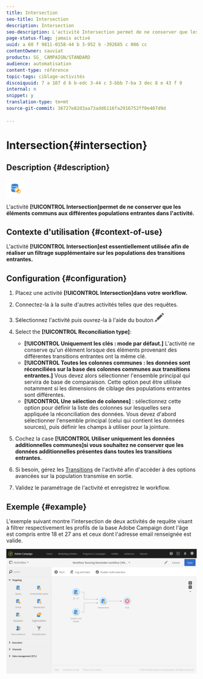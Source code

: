 ```yaml
---
title: Intersection
seo-title: Intersection
description: Intersection
seo-description: L'activité Intersection permet de ne conserver que les éléments communs aux différentes populations entrantes dans l'activité.
page-status-flag: jamais activé
uuid: a 60 f 9811-0158-44 b 3-952 b -392685 c 006 cc
contentOwner: sauviat
products: SG_ CAMPAIGN/STANDARD
audience: automatisation
content-type: référence
topic-tags: ciblage-activités
discoiquuid: 7 a 107 d 6 b-edc 3-44 c 3-bbb 7-ba 3 dec 8 e 43 f 9
internal: n
snippet: y
translation-type: tm+mt
source-git-commit: 36727e82d3aa73add6116fa2916752ff0e407d9d

---
```



# Intersection{#intersection}

## Description {#description}

![](assets/intersection.png)

L'activité **[!UICONTROL Intersection]permet de ne conserver que les éléments communs aux différentes populations entrantes dans l'activité.**

## Contexte d'utilisation {#context-of-use}

L'activité **[!UICONTROL Intersection]est essentiellement utilisée afin de réaliser un filtrage supplémentaire sur les populations des transitions entrantes.**

## Configuration {#configuration}

1. Placez une activité **[!UICONTROL Intersection]dans votre workflow.**
1. Connectez-la à la suite d'autres activités telles que des requêtes.
1. Sélectionnez l'activité puis ouvrez-la à l'aide du bouton ![, disponible dans les actions rapides qui s'affichent.](assets/edit_darkgrey-24px.png)
1. Select the **[!UICONTROL Reconciliation type]**:

   * **[!UICONTROL Uniquement les clés : mode par défaut.]** L'activité ne conserve qu'un élément lorsque des éléments provenant des différentes transitions entrantes ont la même clé.
   * **[!UICONTROL Toutes les colonnes communes : les données sont réconciliées sur la base des colonnes communes aux transitions entrantes.]** Vous devez alors sélectionner l'ensemble principal qui servira de base de comparaison. Cette option peut être utilisée notamment si les dimensions de ciblage des populations entrantes sont différentes.
   * **[!UICONTROL Une sélection de colonnes]** : sélectionnez cette option pour définir la liste des colonnes sur lesquelles sera appliquée la réconciliation des données. Vous devez d'abord sélectionner l'ensemble principal (celui qui contient les données sources), puis définir les champs à utiliser pour la jointure.

1. Cochez la case **[!UICONTROL Utiliser uniquement les données additionnelles communes]si vous souhaitez ne conserver que les données additionnelles présentes dans toutes les transitions entrantes.**
1. Si besoin, gérez les [Transitions](../../automating/using/executing-a-workflow.md#managing-an-activity-s-outbound-transitions) de l'activité afin d'accéder à des options avancées sur la population transmise en sortie.
1. Validez le paramétrage de l'activité et enregistrez le workflow.

## Exemple {#example}

L'exemple suivant montre l'intersection de deux activités de requête visant à filtrer respectivement les profils de la base Adobe Campaign dont l'âge est compris entre 18 et 27 ans et ceux dont l'adresse email renseignée est valide.

![](assets/wkf_intersection_example.png)

